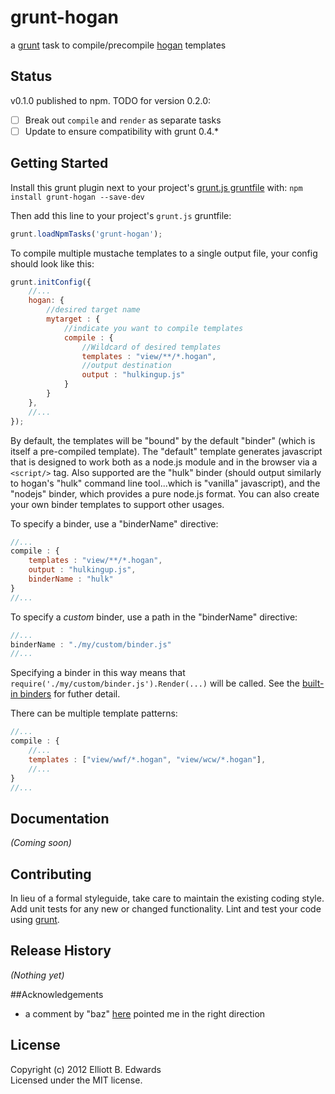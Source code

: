# grunt-hogan

a [grunt](http://gruntjs.com) task to compile/precompile [hogan](http://hoganjs.com) templates

## Status

v0.1.0 published to npm. TODO for version 0.2.0:


 - [ ] Break out `compile` and `render` as separate tasks
 - [ ] Update to ensure compatibility with grunt 0.4.*

## Getting Started
Install this grunt plugin next to your project's [grunt.js gruntfile][getting_started] with: `npm install grunt-hogan --save-dev`

Then add this line to your project's `grunt.js` gruntfile:

```javascript
grunt.loadNpmTasks('grunt-hogan');
```

To compile multiple mustache templates to a single output file, 
your config should look like this:

```javascript
grunt.initConfig({
    //...
    hogan: {
        //desired target name
        mytarget : {
            //indicate you want to compile templates
            compile : {
                //Wildcard of desired templates
                templates : "view/**/*.hogan",
                //output destination
                output : "hulkingup.js"
            }
        }
    },
    //...
});
```

By default, the templates will be "bound" by the default "binder" (which
is itself a pre-compiled template). The "default" template generates javascript
that is designed to work both as a node.js module and in the browser via a 
`<script/>` tag. Also supported are the "hulk" binder (should output similarly to
hogan's "hulk" command line tool...which is "vanilla" javascript), and the "nodejs"
binder, which provides a pure node.js format. You can also create your own binder templates to support other usages.

To specify a binder, use a "binderName" directive:

```javascript
//...
compile : {
    templates : "view/**/*.hogan",
    output : "hulkingup.js",
    binderName : "hulk"
}
//...
```

To specify a *custom* binder, use a path in the "binderName" directive:

```javascript
//...
binderName : "./my/custom/binder.js"
//...
```

Specifying a binder in this way means that `require('./my/custom/binder.js').Render(...)` will be called.
See the [built-in binders](https://github.com/automatonic/grunt-hogan/tree/master/tasks/binder) for futher
detail.

There can be multiple template patterns:

```javascript
//...
compile : {
    //...
    templates : ["view/wwf/*.hogan", "view/wcw/*.hogan"],
    //...
}
//...
```

[grunt]: http://gruntjs.com/
[getting_started]: https://github.com/gruntjs/grunt/blob/master/docs/getting_started.md

## Documentation
_(Coming soon)_

## Contributing
In lieu of a formal styleguide, take care to maintain the existing coding style. Add unit tests for any new or changed functionality. Lint and test your code using [grunt][grunt].

## Release History
_(Nothing yet)_

##Acknowledgements
 * a comment by "baz" [here](http://soenkerohde.com/2012/02/node-js-server-side-compile-hogan-js-templates/) pointed me in the right direction

## License
Copyright (c) 2012 Elliott B. Edwards  
Licensed under the MIT license.
